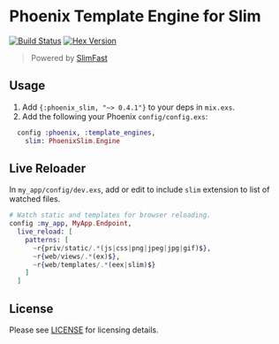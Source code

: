 # Phoenix Template Engine for Slim
[![Build Status](https://img.shields.io/travis/doomspork/phoenix_slim.svg)](https://travis-ci.org/doomspork/phoenix_slim) [![Hex Version](https://img.shields.io/hexpm/v/phoenix_slim.svg)](https://hex.pm/packages/phoenix_slim)

> Powered by [SlimFast](https://github.com/doomspork/slim_fast)

## Usage

  1. Add `{:phoenix_slim, "~> 0.4.1"}` to your deps in `mix.exs`.
  2. Add the following your Phoenix `config/config.exs`:

```elixir
  config :phoenix, :template_engines,
    slim: PhoenixSlim.Engine
```

## Live Reloader
In `my_app/config/dev.exs`, add or edit to include `slim` extension to list of watched files.

```elixir
# Watch static and templates for browser reloading.
config :my_app, MyApp.Endpoint,
  live_reload: [
    patterns: [
      ~r{priv/static/.*(js|css|png|jpeg|jpg|gif)$},
      ~r{web/views/.*(ex)$},
      ~r{web/templates/.*(eex|slim)$}
    ]
  ]
```

## License

Please see [LICENSE](https://github.com/doomspork/phoenix_slim/blob/master/LICENSE) for licensing details.
